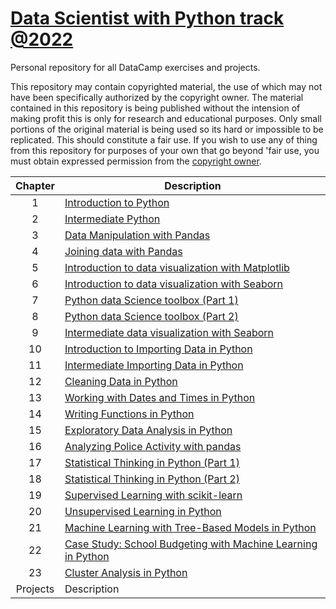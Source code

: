 # [Data Scientist with Python track @2022](https://www.datacamp.com/)

Personal repository for all DataCamp exercises and projects.

This repository may contain copyrighted material, the use of which may not have been specifically authorized by the copyright owner. 
The material contained in this repository is being published without the intension of making profit this is only for research and educational purposes. 
Only small portions of the original material is being used so its hard or impossible to be replicated.
This should constitute a fair use.
If you wish to use any of thing from this repository for purposes of your own that go beyond 'fair use, you must obtain expressed permission from the [copyright owner](https://support.datacamp.com/hc/en-us/requests/new/).

| Chapter | Description |
|:-:|---|
|  1  | [Introduction to Python](https://github.com/focuspy/DataCamp/tree/main/DataCamp-master/Courses/01_introduction-to-python)  |
|  2  | [Intermediate Python](https://github.com/focuspy/DataCamp/tree/main/DataCamp-master/Courses/02_intermediate-python)  |
|  3  | [Data Manipulation with Pandas](https://github.com/focuspy/DataCamp/tree/main/DataCamp-master/Courses/03_data-manipulation-with-pandas)  |
|  4  | [Joining data with Pandas](https://github.com/focuspy/DataCamp/tree/main/DataCamp-master/Courses/04_joining-data-with-pandas)  |
|  5  | [Introduction to data visualization with Matplotlib](https://github.com/focuspy/DataCamp/tree/main/DataCamp-master/Courses/05_introduction-to-data-visualization-with-matplotlib)  |
|  6  | [Introduction to data visualization with Seaborn](https://github.com/focuspy/DataCamp/tree/main/DataCamp-master/Courses/06_introduction-to-data-visualization-with-seaborn)  |
|  7  | [Python data Science toolbox (Part 1)](https://github.com/focuspy/DataCamp/tree/main/DataCamp-master/Courses/07_python-data-science-toolbox-part-1)  |
|  8  | [Python data Science toolbox (Part 2)](https://github.com/focuspy/DataCamp/tree/main/DataCamp-master/Courses/07_python-data-science-toolbox-part-2)  |
|  9  | [Intermediate data visualization with Seaborn](https://github.com/focuspy/DataCamp/tree/main/DataCamp-master/Courses/09_intermediate-data-visualization-with-seaborn)  |
|  10  | [Introduction to Importing Data in Python](https://github.com/focuspy/DataCamp/tree/main/DataCamp-master/Courses/10_introduction-to-importing-data-in-python)  |
|  11  | [Intermediate Importing Data in Python](https://github.com/focuspy/DataCamp/tree/main/DataCamp-master/Courses/11_intermediate-importing-data-in-python)  |
|  12  | [Cleaning Data in Python](https://github.com/focuspy/DataCamp/tree/main/DataCamp-master/Courses/12_cleaning-data-in-python)  |
|  13  | [Working with Dates and Times in Python](https://github.com/focuspy/DataCamp/tree/main/DataCamp-master/Courses/13_working-with-dates-and-times-in-python)  |
|  14  | [Writing Functions in Python](https://github.com/focuspy/DataCamp/tree/main/DataCamp-master/Courses/14_writing-functions-in-python)  |
|  15  | [Exploratory Data Analysis in Python](https://github.com/focuspy/DataCamp/tree/main/DataCamp-master/Courses/15_exploratory-data-analysis-in-python)  |
|  16  | [Analyzing Police Activity with pandas](https://github.com/focuspy/DataCamp/tree/main/DataCamp-master/Courses/16_analyzing-police-activity-with-pandas)  |
|  17  | [Statistical Thinking in Python (Part 1)](https://github.com/focuspy/DataCamp/tree/main/DataCamp-master/Courses/17_statistical-thinking-in-python-part-1)  |
|  18  | [Statistical Thinking in Python (Part 2)](https://github.com/focuspy/DataCamp/tree/main/DataCamp-master/Courses/18_statistical-thinking-in-python-part-2)  |
|  19  | [Supervised Learning with scikit-learn](https://github.com/focuspy/DataCamp/tree/main/DataCamp-master/Courses/19_supervised-learning-with-sclklt-learn)  |
|  20  | [Unsupervised Learning in Python](https://github.com/focuspy/DataCamp/tree/main/DataCamp-master/Courses/20_unsupervised-learning-in-python)  |
|  21  | [Machine Learning with Tree-Based Models in Python](https://github.com/focuspy/DataCamp/tree/main/DataCamp-master/Courses/21_machine-learning-with-tree-based-models-in-python)  |
|  22  | [Case Study: School Budgeting with Machine Learning in Python](https://github.com/focuspy/DataCamp/tree/main/DataCamp-master/Courses/22_case-study-school-budgeting-with-machine-learning-in-python)  |
|  23  | [Cluster Analysis in Python](https://github.com/focuspy/DataCamp/tree/main/DataCamp-master/Courses/23_cluster-analysis-in-python)  |
|  Projects  | Description  |